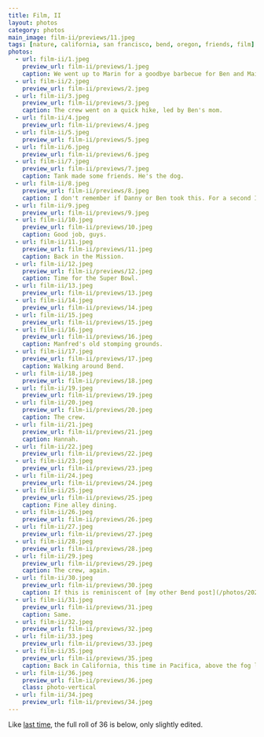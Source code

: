 ```yaml
---
title: Film, II
layout: photos
category: photos
main_image: film-ii/previews/11.jpeg
tags: [nature, california, san francisco, bend, oregon, friends, film]
photos:
  - url: film-ii/1.jpeg
    preview_url: film-ii/previews/1.jpeg
    caption: We went up to Marin for a goodbye barbecue for Ben and Maizie. Unfortunately, I didn't take any photos of the two of them, but here's a street sign.
  - url: film-ii/2.jpeg
    preview_url: film-ii/previews/2.jpeg
  - url: film-ii/3.jpeg
    preview_url: film-ii/previews/3.jpeg
    caption: The crew went on a quick hike, led by Ben's mom.
  - url: film-ii/4.jpeg
    preview_url: film-ii/previews/4.jpeg
  - url: film-ii/5.jpeg
    preview_url: film-ii/previews/5.jpeg
  - url: film-ii/6.jpeg
    preview_url: film-ii/previews/6.jpeg
  - url: film-ii/7.jpeg
    preview_url: film-ii/previews/7.jpeg
    caption: Tank made some friends. He's the dog.
  - url: film-ii/8.jpeg
    preview_url: film-ii/previews/8.jpeg
    caption: I don't remember if Danny or Ben took this. For a second I was not sure who was the guy in the photo. I never wear hats.
  - url: film-ii/9.jpeg
    preview_url: film-ii/previews/9.jpeg
  - url: film-ii/10.jpeg
    preview_url: film-ii/previews/10.jpeg
    caption: Good job, guys.
  - url: film-ii/11.jpeg
    preview_url: film-ii/previews/11.jpeg
    caption: Back in the Mission.
  - url: film-ii/12.jpeg
    preview_url: film-ii/previews/12.jpeg
    caption: Time for the Super Bowl.
  - url: film-ii/13.jpeg
    preview_url: film-ii/previews/13.jpeg
  - url: film-ii/14.jpeg
    preview_url: film-ii/previews/14.jpeg
  - url: film-ii/15.jpeg
    preview_url: film-ii/previews/15.jpeg
  - url: film-ii/16.jpeg
    preview_url: film-ii/previews/16.jpeg
    caption: Manfred's old stomping grounds.
  - url: film-ii/17.jpeg
    preview_url: film-ii/previews/17.jpeg
    caption: Walking around Bend.
  - url: film-ii/18.jpeg
    preview_url: film-ii/previews/18.jpeg
  - url: film-ii/19.jpeg
    preview_url: film-ii/previews/19.jpeg
  - url: film-ii/20.jpeg
    preview_url: film-ii/previews/20.jpeg
    caption: The crew.
  - url: film-ii/21.jpeg
    preview_url: film-ii/previews/21.jpeg
    caption: Hannah.
  - url: film-ii/22.jpeg
    preview_url: film-ii/previews/22.jpeg
  - url: film-ii/23.jpeg
    preview_url: film-ii/previews/23.jpeg
  - url: film-ii/24.jpeg
    preview_url: film-ii/previews/24.jpeg
  - url: film-ii/25.jpeg
    preview_url: film-ii/previews/25.jpeg
    caption: Fine alley dining.
  - url: film-ii/26.jpeg
    preview_url: film-ii/previews/26.jpeg
  - url: film-ii/27.jpeg
    preview_url: film-ii/previews/27.jpeg
  - url: film-ii/28.jpeg
    preview_url: film-ii/previews/28.jpeg
  - url: film-ii/29.jpeg
    preview_url: film-ii/previews/29.jpeg
    caption: The crew, again.
  - url: film-ii/30.jpeg
    preview_url: film-ii/previews/30.jpeg
    caption: If this is reminiscent of [my other Bend post](/photos/2021/03/22/bend/), it is not a coincidence.
  - url: film-ii/31.jpeg
    preview_url: film-ii/previews/31.jpeg
    caption: Same.
  - url: film-ii/32.jpeg
    preview_url: film-ii/previews/32.jpeg
  - url: film-ii/33.jpeg
    preview_url: film-ii/previews/33.jpeg
  - url: film-ii/35.jpeg
    preview_url: film-ii/previews/35.jpeg
    caption: Back in California, this time in Pacifica, above the fog line.
  - url: film-ii/36.jpeg
    preview_url: film-ii/previews/36.jpeg
    class: photo-vertical
  - url: film-ii/34.jpeg
    preview_url: film-ii/previews/34.jpeg
---
```



Like [last time](/photos/2021/02/03/film-i/), the full roll of 36 is below, only slightly edited.
